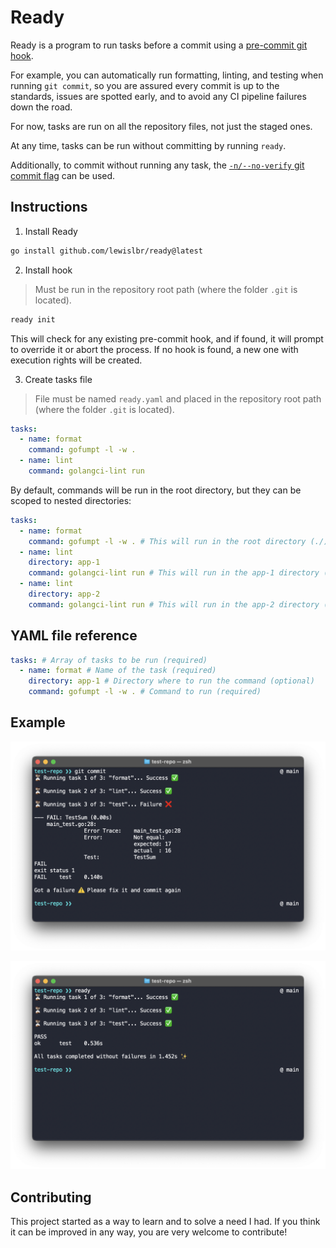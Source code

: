 # Ready

Ready is a program to run tasks before a commit using a [pre-commit git hook](https://git-scm.com/book/en/v2/Customizing-Git-Git-Hooks).

For example, you can automatically run formatting, linting, and testing when running `git commit`, so you are assured every commit is up to the standards, issues are spotted early, and to avoid any CI pipeline failures down the road.

For now, tasks are run on all the repository files, not just the staged ones.

At any time, tasks can be run without committing by running `ready`.

Additionally, to commit without running any task, the [`-n/--no-verify` git commit flag](https://git-scm.com/docs/git-commit#Documentation/git-commit.txt--n) can be used.

## Instructions

1. Install Ready

```sh
go install github.com/lewislbr/ready@latest
```

2. Install hook

> Must be run in the repository root path (where the folder `.git` is located).

```sh
ready init
```

This will check for any existing pre-commit hook, and if found, it will prompt to override it or abort the process. If no hook is found, a new one with execution rights will be created.

3. Create tasks file

> File must be named `ready.yaml` and placed in the repository root path (where the folder `.git` is located).

```yaml
tasks:
  - name: format
    command: gofumpt -l -w .
  - name: lint
    command: golangci-lint run
```

By default, commands will be run in the root directory, but they can be scoped to nested directories:

```yaml
tasks:
  - name: format
    command: gofumpt -l -w . # This will run in the root directory (./)
  - name: lint
    directory: app-1
    command: golangci-lint run # This will run in the app-1 directory (./app-1)
  - name: lint
    directory: app-2
    command: golangci-lint run # This will run in the app-2 directory (./app-2)
```

## YAML file reference

```yaml
tasks: # Array of tasks to be run (required)
  - name: format # Name of the task (required)
    directory: app-1 # Directory where to run the command (optional)
    command: gofumpt -l -w . # Command to run (required)
```

## Example

![example-fail](example-fail.png)

![example-success](example-success.png)

## Contributing

This project started as a way to learn and to solve a need I had. If you think it can be improved in any way, you are very welcome to contribute!
